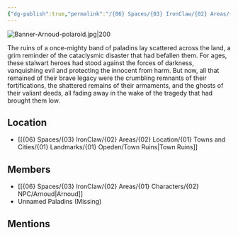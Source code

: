 ```yaml
---
{"dg-publish":true,"permalink":"/{06} Spaces/{03} IronClaw/{02} Areas/{03} Faction/{01} Misc/Leftovers of the Paladins/","title":"Leftovers of the Paladins"}
---
```



![Banner-Arnoud-polaroid.jpg|200](/img/user/%7B06%7D%20Spaces/%7B03%7D%20IronClaw/%7B04%7D%20Support%20Notes/%7B99%7D%20Media/%7B02%7D%20Polaroid/Banner-Arnoud-polaroid.jpg)

The ruins of a once-mighty band of paladins lay scattered across the land, a grim reminder of the cataclysmic disaster that had befallen them. For ages, these stalwart heroes had stood against the forces of darkness, vanquishing evil and protecting the innocent from harm. But now, all that remained of their brave legacy were the crumbling remnants of their fortifications, the shattered remains of their armaments, and the ghosts of their valiant deeds, all fading away in the wake of the tragedy that had brought them low.

## Location

- [[{06} Spaces/{03} IronClaw/{02} Areas/{02} Location/{01} Towns and Cities/{01} Landmarks/{01} Opeden/Town Ruins\|Town Ruins]]

## Members

- [[{06} Spaces/{03} IronClaw/{02} Areas/{01} Characters/{02} NPC/Arnoud\|Arnoud]]
- Unnamed Paladins (Missing)

## Mentions


